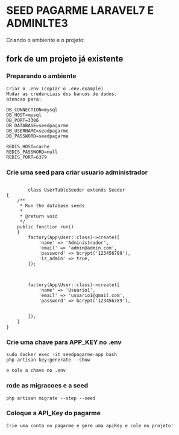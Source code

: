 # SEED PAGARME LARAVEL7 E ADMINLTE3
Criando o ambiente e o projeto:

## fork de um projeto já existente


### Preparando o ambiente
```
Criar o .env (copiar o .env.example)
Mudar as credenciais dos bancos de dados. 
atencao para:

DB_CONNECTION=mysql
DB_HOST=mysql
DB_PORT=3306
DB_DATABASE=seedpagarme
DB_USERNAME=seedpagarme
DB_PASSWORD=seedpagarme

REDIS_HOST=cache
REDIS_PASSWORD=null
REDIS_PORT=6379
```

### Crie uma seed para criar usuario administrador
```

        class UserTableSeeder extends Seeder
{
    /**
     * Run the database seeds.
     *
     * @return void
     */
    public function run()
    {
        factory(App\User::class)->create([
            'name' => 'Administrador',
            'email' => 'admin@admin.com',
            'password' => bcrypt('123456789'),
            'is_admin' => true,
        ]);



        factory(App\User::class)->create([
            'name' => 'Usuario1',
            'email' => 'usuario1@gmail.com',
            'password' => bcrypt('123456789'),

            
        ]);
    }
}
```

### Crie uma chave para APP_KEY no .env
```
sudo docker exec -it seedpagarme-app bash
php artisan key:generate --show

e cole a chave no .env
```


### rode as migracoes e a seed


```
php artisan migrate --step --seed

```


### Coloque a API_Key do pagarme
`Crie uma conta no pagarme e gere uma apiKey e cole no projeto'`
 




